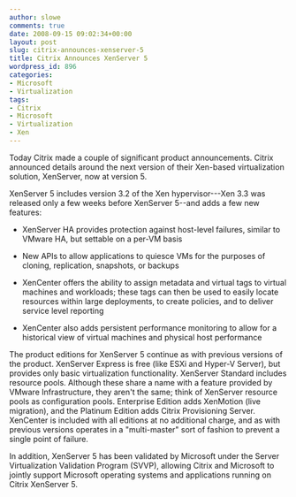 ```yaml
---
author: slowe
comments: true
date: 2008-09-15 09:02:34+00:00
layout: post
slug: citrix-announces-xenserver-5
title: Citrix Announces XenServer 5
wordpress_id: 896
categories:
- Microsoft
- Virtualization
tags:
- Citrix
- Microsoft
- Virtualization
- Xen
---
```


Today Citrix made a couple of significant product announcements. Citrix announced details around the next version of their Xen-based virtualization solution, XenServer, now at version 5.

XenServer 5 includes version 3.2 of the Xen hypervisor---Xen 3.3 was released only a few weeks before XenServer 5--and adds a few new features:

* XenServer HA provides protection against host-level failures, similar to VMware HA, but settable on a per-VM basis

* New APIs to allow applications to quiesce VMs for the purposes of cloning, replication, snapshots, or backups

* XenCenter offers the ability to assign metadata and virtual tags to virtual machines and workloads; these tags can then be used to easily locate resources within large deployments, to create policies, and to deliver service level reporting

* XenCenter also adds persistent performance monitoring to allow for a historical view of virtual machines and physical host performance

The product editions for XenServer 5 continue as with previous versions of the product. XenServer Express is free (like ESXi and Hyper-V Server), but provides only basic virtualization functionality. XenServer Standard includes resource pools. Although these share a name with a feature provided by VMware Infrastructure, they aren't the same; think of XenServer resource pools as configuration pools. Enterprise Edition adds XenMotion (live migration), and the Platinum Edition adds Citrix Provisioning Server. XenCenter is included with all editions at no additional charge, and as with previous versions operates in a "multi-master" sort of fashion to prevent a single point of failure.

In addition, XenServer 5 has been validated by Microsoft under the Server Virtualization Validation Program (SVVP), allowing Citrix and Microsoft to jointly support Microsoft operating systems and applications running on Citrix XenServer 5.

